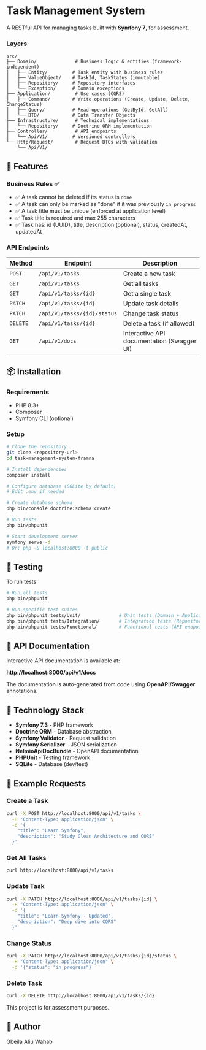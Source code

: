 # Task Management System

A RESTful API for managing tasks built with **Symfony 7**, for assessment.


### Layers

```
src/
├── Domain/              # Business logic & entities (framework-independent)
│   ├── Entity/         # Task entity with business rules
│   ├── ValueObject/    # TaskId, TaskStatus (immutable)
│   ├── Repository/     # Repository interfaces
│   └── Exception/      # Domain exceptions
├── Application/         # Use cases (CQRS)
│   ├── Command/        # Write operations (Create, Update, Delete, ChangeStatus)
│   ├── Query/          # Read operations (GetById, GetAll)
│   └── DTO/            # Data Transfer Objects
├── Infrastructure/      # Technical implementations
│   └── Repository/     # Doctrine ORM implementation
├── Controller/          # API endpoints
│   └── Api/V1/         # Versioned controllers
└── Http/Request/        # Request DTOs with validation
    └── Api/V1/
```

## 🚀 Features

### Business Rules ✅
- ✅ A task cannot be deleted if its status is `done`
- ✅ A task can only be marked as "done" if it was previously `in_progress`
- ✅ A task title must be unique (enforced at application level)
- ✅ Task title is required and max 255 characters
- ✅ Task has: id (UUID), title, description (optional), status, createdAt, updatedAt

### API Endpoints

| Method | Endpoint | Description |
|--------|----------|-------------|
| `POST` | `/api/v1/tasks` | Create a new task |
| `GET` | `/api/v1/tasks` | Get all tasks |
| `GET` | `/api/v1/tasks/{id}` | Get a single task |
| `PATCH` | `/api/v1/tasks/{id}` | Update task details |
| `PATCH` | `/api/v1/tasks/{id}/status` | Change task status |
| `DELETE` | `/api/v1/tasks/{id}` | Delete a task (if allowed) |
| `GET` | `/api/v1/docs` | Interactive API documentation (Swagger UI) |

## 📦 Installation

### Requirements
- PHP 8.3+
- Composer
- Symfony CLI (optional)

### Setup

```bash
# Clone the repository
git clone <repository-url>
cd task-management-system-framna

# Install dependencies
composer install

# Configure database (SQLite by default)
# Edit .env if needed

# Create database schema
php bin/console doctrine:schema:create

# Run tests
php bin/phpunit

# Start development server
symfony serve -d
# Or: php -S localhost:8000 -t public
```

## 🧪 Testing

To run tests

```bash
# Run all tests
php bin/phpunit

# Run specific test suites
php bin/phpunit tests/Unit/              # Unit tests (Domain + Application)
php bin/phpunit tests/Integration/       # Integration tests (Repository)
php bin/phpunit tests/Functional/        # Functional tests (API endpoints)
```


## 📖 API Documentation

Interactive API documentation is available at:

**http://localhost:8000/api/v1/docs**

The documentation is auto-generated from code using **OpenAPI/Swagger** annotations.

## 🔧 Technology Stack

- **Symfony 7.3** - PHP framework
- **Doctrine ORM** - Database abstraction
- **Symfony Validator** - Request validation
- **Symfony Serializer** - JSON serialization
- **NelmioApiDocBundle** - OpenAPI documentation
- **PHPUnit** - Testing framework
- **SQLite** - Database (dev/test)

## 📝 Example Requests

### Create a Task
```bash
curl -X POST http://localhost:8000/api/v1/tasks \
  -H "Content-Type: application/json" \
  -d '{
    "title": "Learn Symfony",
    "description": "Study Clean Architecture and CQRS"
  }'
```

### Get All Tasks
```bash
curl http://localhost:8000/api/v1/tasks
```

### Update Task
```bash
curl -X PATCH http://localhost:8000/api/v1/tasks/{id} \
  -H "Content-Type: application/json" \
  -d '{
    "title": "Learn Symfony - Updated",
    "description": "Deep dive into CQRS"
  }'
```

### Change Status
```bash
curl -X PATCH http://localhost:8000/api/v1/tasks/{id}/status \
  -H "Content-Type: application/json" \
  -d '{"status": "in_progress"}'
```

### Delete Task
```bash
curl -X DELETE http://localhost:8000/api/v1/tasks/{id}
```

This project is for assessment purposes.

## 👤 Author
Gbeila Aliu Wahab
